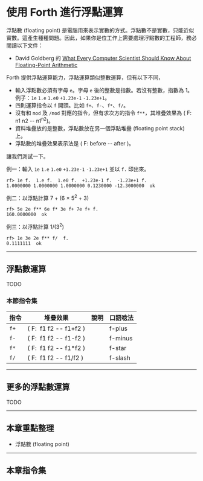 # 使用 Forth 進行浮點運算

浮點數 (floating point) 是電腦用來表示實數的方式。浮點數不是實數，只能近似實數。這產生種種問題。因此，如果你是位工作上需要處理浮點數的工程師，務必閱讀以下文件：

* David Goldberg 的 [What Every Computer Scientist Should Know About Floating-Point Arithmetic](https://docs.oracle.com/cd/E19957-01/806-3568/ncg_goldberg.html)

Forth 提供浮點運算能力，浮點運算類似整數運算，但有以下不同，

* 輸入浮點數必須有字母 `e`。字母 `e` 後的整數是指數。若沒有整數，指數為 1。
例子：`1e` `1.e` `1.e0` `+1.23e-1` `-1.23e+1`。
* 四則運算指令以 `f` 開頭。比如 `f+`、`f-`、`f*`、`f/`。
* 沒有和 `mod` 及 `/mod` 對應的指令，但有求次方的指令 `f**`，其堆疊效果為 ( F: n1 n2 -- n1<sup>n2</sup>)。
* 資料堆疊放的是整數，浮點數放在另一個浮點堆疊 (floating point stack) 上。
* 浮點數的堆疊效果表示法是 ( F: before -- after )。

讓我們測試一下。

例一：輸入 `1e` `1.e` `1.e0` `+1.23e-1` `-1.23e+1` 並以 `f.` 印出來。
```
rf> 1e f.  1.e f.  1.e0 f.  +1.23e-1 f.  -1.23e+1 f.
1.0000000 1.0000000 1.0000000 0.1230000 -12.3000000  ok
```

例二：以浮點計算 7 + (6 &times; 5<sup>2</sup> + 3)
```
rf> 5e 2e f** 6e f* 3e f+ 7e f+ f.
160.0000000  ok
```

例三：以浮點計算 1/(3<sup>2</sup>)
```
rf> 1e 3e 2e f** f/  f.
0.1111111  ok
```
-----------
## 浮點數運算

TODO

### 本節指令集

| 指令 | 堆疊效果           | 說明                        | 口語唸法 |
|-----|-------------------|-----------------------------|--------|
| `f+` | ( F:&nbsp; f1 f2 -- f1+f2 )|  | f-plus |
| `f-` | ( F:&nbsp; f1 f2 -- f1-f2 )|  | f-minus |
| `f*` | ( F:&nbsp; f1 f2 -- f1*f2 )          |  | f-star |
| `f/` | ( F:&nbsp; f1 f2 -- f1/f2 )          |  | f-slash |

-----------
## 更多的浮點數運算

TODO

-------------
## 本章重點整理

* 浮點數 (floating point)

-------------------------------------
## 本章指令集

